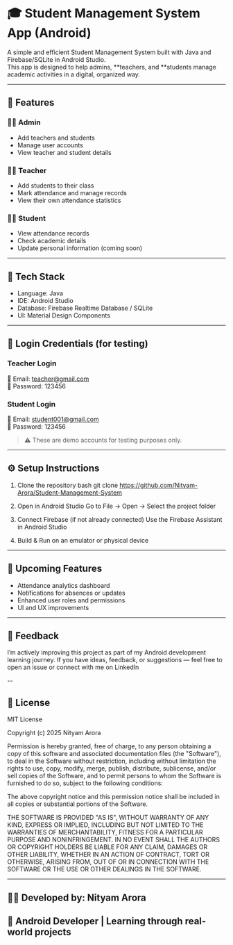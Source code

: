 # 🎓 Student Management System App (Android)

A simple and efficient Student Management System built with Java and Firebase/SQLite in Android Studio.  
This app is designed to help admins, **teachers, and **students manage academic activities in a digital, organized way.

---

## 🚀 Features

### 👨‍💼 Admin
- Add teachers and students  
- Manage user accounts  
- View teacher and student details  

### 👩‍🏫 Teacher
- Add students to their class  
- Mark attendance and manage records  
- View their own attendance statistics  

### 🧑‍🎓 Student
- View attendance records  
- Check academic details  
- Update personal information (coming soon)

---

## 🧠 Tech Stack

- Language: Java  
- IDE: Android Studio  
- Database: Firebase Realtime Database / SQLite  
- UI: Material Design Components  

---

## 🔐 Login Credentials (for testing)

### Teacher Login  
📧 Email: teacher@gmail.com  
🔑 Password: 123456  

### Student Login  
📧 Email: student001@gmail.com  
🔑 Password: 123456  

> ⚠ These are demo accounts for testing purposes only.

---

## ⚙ Setup Instructions

1. Clone the repository
   bash
   git clone https://github.com/Nityam-Arora/Student-Management-System
   
   
2. Open in Android Studio
   Go to File → Open → Select the project folder
   
3. Connect Firebase (if not already connected)
   Use the Firebase Assistant in Android Studio

4. Build & Run on an emulator or physical device

---

## 🧩 Upcoming Features

- Attendance analytics dashboard
- Notifications for absences or updates
- Enhanced user roles and permissions
- UI and UX improvements

---

## 💬 Feedback

I’m actively improving this project as part of my Android development learning journey.
If you have ideas, feedback, or suggestions — feel free to open an issue or connect with me on LinkedIn

-- 

## 📄 License

MIT License

Copyright (c) 2025 Nityam Arora

Permission is hereby granted, free of charge, to any person obtaining a copy
of this software and associated documentation files (the "Software"), to deal
in the Software without restriction, including without limitation the rights
to use, copy, modify, merge, publish, distribute, sublicense, and/or sell
copies of the Software, and to permit persons to whom the Software is
furnished to do so, subject to the following conditions:

The above copyright notice and this permission notice shall be included in all
copies or substantial portions of the Software.

THE SOFTWARE IS PROVIDED "AS IS", WITHOUT WARRANTY OF ANY KIND, EXPRESS OR
IMPLIED, INCLUDING BUT NOT LIMITED TO THE WARRANTIES OF MERCHANTABILITY,
FITNESS FOR A PARTICULAR PURPOSE AND NONINFRINGEMENT. IN NO EVENT SHALL THE
AUTHORS OR COPYRIGHT HOLDERS BE LIABLE FOR ANY CLAIM, DAMAGES OR OTHER
LIABILITY, WHETHER IN AN ACTION OF CONTRACT, TORT OR OTHERWISE, ARISING FROM,
OUT OF OR IN CONNECTION WITH THE SOFTWARE OR THE USE OR OTHER DEALINGS IN THE
SOFTWARE.


---

## 👨‍💻 Developed by: Nityam Arora
## 📱 Android Developer | Learning through real-world projects
